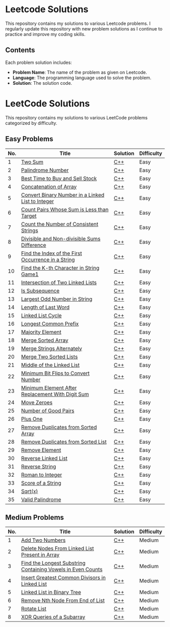 # Leetcode Solutions

This repository contains my solutions to various Leetcode problems. I regularly update this repository with new problem solutions as I continue to practice and improve my coding skills.


## Contents

Each problem solution includes:

- **Problem Name**: The name of the problem as given on Leetcode.
- **Language**: The programming language used to solve the problem.
- **Solution**: The solution code.

# LeetCode Solutions

This repository contains my solutions to various LeetCode problems categorized by difficulty.

## Easy Problems

| No. | Title                                                              | Solution                                       | Difficulty |
|-----|--------------------------------------------------------------------|------------------------------------------------|------------|
| 1   | [Two Sum](https://leetcode.com/problems/two-sum)                  | [C++](./easy/two_sum.cpp)                     | Easy       |
| 2   | [Palindrome Number](https://leetcode.com/problems/palindrome-number) | [C++](./easy/palindrome_number.cpp)          | Easy       |
| 3   | [Best Time to Buy and Sell Stock](https://leetcode.com/problems/best-time-to-buy-and-sell-stock) | [C++](./easy/Best_Time_to_Buy_and_Sell_Stock.cpp) | Easy       |
| 4   | [Concatenation of Array](https://leetcode.com/problems/concatenation-of-array) | [C++](./easy/concatenation_of_array.cpp)     | Easy       |
| 5   | [Convert Binary Number in a Linked List to Integer](https://leetcode.com/problems/convert-binary-number-in-a-linked-list-to-integer) | [C++](./easy/convert_binary_to_integer.cpp) | Easy       |
| 6   | [Count Pairs Whose Sum is Less than Target](https://leetcode.com/problems/count-pairs-whose-sum-is-less-than-target) | [C++](./easy/count_pairs_sum_less_than_target.cpp) | Easy       |
| 7   | [Count the Number of Consistent Strings](https://leetcode.com/problems/count-the-number-of-consistent-strings) | [C++](./easy/count_consistent_strings.cpp) | Easy       |
| 8   | [Divisible and Non-divisible Sums Difference](https://leetcode.com/problems/divisible-and-non-divisible-sums-difference) | [C++](./easy/divisible_non_divisible_sums.cpp) | Easy       |
| 9   | [Find the Index of the First Occurrence in a String](https://leetcode.com/problems/find-the-index-of-the-first-occurrence-in-a-string) | [C++](./easy/find_index_first_occurrence.cpp) | Easy       |
| 10  | [Find the K-th Character in String Game1](https://leetcode.com/problems/find-the-k-th-character-in-string-game1) | [C++](./easy/find_kth_character.cpp)        | Easy       |
| 11  | [Intersection of Two Linked Lists](https://leetcode.com/problems/intersection-of-two-linked-lists) | [C++](./easy/intersection_of_linked_lists.cpp) | Easy       |
| 12  | [Is Subsequence](https://leetcode.com/problems/is-subsequence)    | [C++](./easy/is_subsequence.cpp)              | Easy       |
| 13  | [Largest Odd Number in String](https://leetcode.com/problems/largest-odd-number-in-string) | [C++](./easy/largest_odd_number.cpp)       | Easy       |
| 14  | [Length of Last Word](https://leetcode.com/problems/length-of-last-word) | [C++](./easy/length_of_last_word.cpp)       | Easy       |
| 15  | [Linked List Cycle](https://leetcode.com/problems/linked-list-cycle) | [C++](./easy/linked_list_cycle.cpp)          | Easy       |
| 16  | [Longest Common Prefix](https://leetcode.com/problems/longest-common-prefix) | [C++](./easy/longest_common_prefix.cpp)     | Easy       |
| 17  | [Majority Element](https://leetcode.com/problems/majority-element) | [C++](./easy/majority_element.cpp)           | Easy       |
| 18  | [Merge Sorted Array](https://leetcode.com/problems/merge-sorted-array) | [C++](./easy/merge_sorted_array.cpp)         | Easy       |
| 19  | [Merge Strings Alternately](https://leetcode.com/problems/merge-strings-alternately) | [C++](./easy/merge_strings_alternately.cpp) | Easy       |
| 20  | [Merge Two Sorted Lists](https://leetcode.com/problems/merge-two-sorted-lists) | [C++](./easy/merge_two_sorted_lists.cpp)     | Easy       |
| 21  | [Middle of the Linked List](https://leetcode.com/problems/middle-of-the-linked-list) | [C++](./easy/middle_of_linked_list.cpp)     | Easy       |
| 22  | [Minimum Bit Flips to Convert Number](https://leetcode.com/problems/minimum-bit-flips-to-convert-number) | [C++](./easy/minimum_bit_flips.cpp)         | Easy       |
| 23  | [Minimum Element After Replacement With Digit Sum](https://leetcode.com/problems/minimum-element-after-replacement-with-digit-sum) | [C++](./easy/minimum_element_after_replacement.cpp) | Easy       |
| 24  | [Move Zeroes](https://leetcode.com/problems/move-zeroes)        | [C++](./easy/move_zeroes.cpp)                | Easy       |
| 25  | [Number of Good Pairs](https://leetcode.com/problems/number-of-good-pairs) | [C++](./easy/number_of_good_pairs.cpp)      | Easy       |
| 26  | [Plus One](https://leetcode.com/problems/plus-one)              | [C++](./easy/Plus_One.cpp)                   | Easy       |
| 27  | [Remove Duplicates from Sorted Array](https://leetcode.com/problems/remove-duplicates-from-sorted-array) | [C++](./easy/remove_duplicates_sorted_array.cpp) | Easy       |
| 28  | [Remove Duplicates from Sorted List](https://leetcode.com/problems/remove-duplicates-from-sorted-list) | [C++](./easy/remove_duplicates_sorted_list.cpp) | Easy       |
| 29  | [Remove Element](https://leetcode.com/problems/remove-element)   | [C++](./easy/remove_element.cpp)             | Easy       |
| 30  | [Reverse Linked List](https://leetcode.com/problems/reverse-linked-list) | [C++](./easy/reverse_linked_list.cpp)      | Easy       |
| 31  | [Reverse String](https://leetcode.com/problems/reverse-string)   | [C++](./easy/reverse_string.cpp)            | Easy       |
| 32  | [Roman to Integer](https://leetcode.com/problems/roman-to-integer) | [C++](./easy/roman_to_integer.cpp)          | Easy       |
| 33  | [Score of a String](https://leetcode.com/problems/score-of-a-string) | [C++](./easy/score_of_a_string.cpp)        | Easy       |
| 34  | [Sqrt(x)](https://leetcode.com/problems/sqrtx)                  | [C++](./easy/sqrt_x.cpp)                     | Easy       |
| 35  | [Valid Palindrome](https://leetcode.com/problems/valid-palindrome) | [C++](./easy/valid_palindrome.cpp)          | Easy       |

## Medium Problems

| No. | Title                                                              | Solution                                       | Difficulty |
|-----|--------------------------------------------------------------------|------------------------------------------------|------------|
| 1   | [Add Two Numbers](https://leetcode.com/problems/add-two-numbers)   | [C++](./medium/add_two_numbers.cpp)          | Medium     |
| 2   | [Delete Nodes From Linked List Present in Array](https://leetcode.com/problems/delete-nodes-from-linked-list-present-in-array) | [C++](./medium/delete_nodes_from_linked_list.cpp) | Medium     |
| 3   | [Find the Longest Substring Containing Vowels in Even Counts](https://leetcode.com/problems/find-the-longest-substring-containing-vowels-in-even-counts) | [C++](./medium/Find_the_Longest_Substring_Containing_Vowels_in_Even_Counts.cpp) | Medium     |
| 4   | [Insert Greatest Common Divisors in Linked List](https://leetcode.com/problems/insert-greatest-common-divisors-in-linked-list) | [C++](./medium/insert_greatest_common_divisors.cpp) | Medium     |
| 5   | [Linked List in Binary Tree](https://leetcode.com/problems/linked-list-in-binary-tree) | [C++](./medium/linked_list_in_binary_tree.cpp) | Medium     |
| 6   | [Remove Nth Node From End of List](https://leetcode.com/problems/remove-nth-node-from-end-of-list) | [C++](./medium/remove_nth_node_from_end.cpp) | Medium     |
| 7   | [Rotate List](https://leetcode.com/problems/rotate-list)          | [C++](./medium/rotate_list.cpp)               | Medium     |
| 8   | [XOR Queries of a Subarray](https://leetcode.com/problems/xor-queries-of-a-subarray) | [C++](./medium/xor_queries_of_subarray.cpp)  | Medium     |



